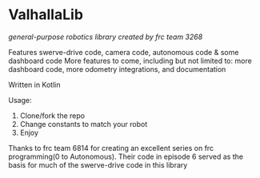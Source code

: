 # ValhallaLib

*general-purpose robotics library created by frc team 3268*

Features swerve-drive code, camera code, autonomous code & some dashboard code 
More features to come, including but not limited to: more dashboard code, more odometry integrations, and documentation

Written in Kotlin

Usage:
1. Clone/fork the repo
2. Change constants to match your robot
3. Enjoy

Thanks to frc team 6814 for creating an excellent series on frc programming(0 to Autonomous). Their code in episode 6 served as the basis for much of the swerve-drive code in this library
